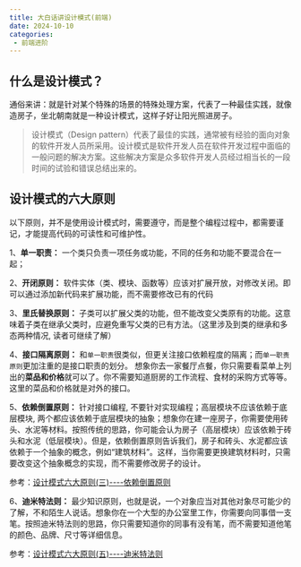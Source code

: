 ```yaml
---
title: 大白话讲设计模式(前端)
date: 2024-10-10
categories: 
 - 前端进阶
---
```

<Boxx type='tip' />


## 什么是设计模式？

通俗来讲：就是针对某个特殊的场景的特殊处理方案，代表了一种最佳实践，就像造房子，坐北朝南就是一种设计模式，这样子好让阳光照进房子。

> 设计模式（Design pattern）代表了最佳的实践，通常被有经验的面向对象的软件开发人员所采用。设计模式是软件开发人员在软件开发过程中面临的一般问题的解决方案。这些解决方案是众多软件开发人员经过相当长的一段时间的试验和错误总结出来的。


## 设计模式的六大原则

以下原则，并不是使用设计模式时，需要遵守，而是整个编程过程中，都需要谨记，才能提高代码的可读性和可维护性。

1、**单一职责：** 一个类只负责一项任务或功能，不同的任务和功能不要混合在一起；

2、**开闭原则：** 软件实体（类、模块、函数等）应该对扩展开放，对修改关闭。即可以通过添加新代码来扩展功能，而不需要修改已有的代码

3、**里氏替换原则：** 子类可以扩展父类的功能，但不能改变父类原有的功能。这意味着子类在继承父类时，应避免重写父类的已有方法。（这里涉及到类的继承和多态两种情况, 读者可继续了解）

4、**接口隔离原则：** 和`单一职责`很类似，但更关注接口依赖程度的隔离；而`单一职责原则`更加注重的是接口职责的划分。 想象你去一家餐厅点餐，你只需要看菜单上列出的**菜品和价格**就可以了。你不需要知道厨房的工作流程、食材的采购方式等等。这里的菜品和价格就是对外的接口。

5、**依赖倒置原则：** 针对接口编程, 不要针对实现编程；高层模块不应该依赖于底层模块, 两个都应该依赖于底层模块的抽象；想象你在建一座房子，你需要使用砖头、水泥等材料。按照传统的思路，你可能会认为房子（高层模块）应该依赖于砖头和水泥（低层模块）。但是，依赖倒置原则告诉我们，房子和砖头、水泥都应该依赖于一个抽象的概念，例如“建筑材料”。这样，当你需要更换建筑材料时，只需要改变这个抽象概念的实现，而不需要修改房子的设计。

参考：[设计模式六大原则(三)----依赖倒置原则](https://cloud.tencent.com/developer/article/1833682)

6、**迪米特法则：** 最少知识原则，也就是说，一个对象应当对其他对象尽可能少的了解，不和陌生人说话。想象你在一个大型的办公室里工作，你需要向同事借一支笔。按照迪米特法则的思路，你只需要知道你的同事有没有笔，而不需要知道他笔的颜色、品牌、尺寸等详细信息。

参考：[设计模式六大原则(五)----迪米特法则](https://cloud.tencent.com/developer/article/1836752)